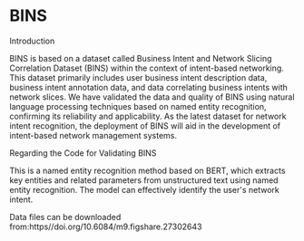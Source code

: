# BINS
Introduction

BINS is based on a dataset called Business Intent and Network Slicing Correlation Dataset (BINS) within the context of intent-based networking. This dataset primarily includes user business intent description data, business intent annotation data, and data correlating business intents with network slices. We have validated the data and quality of BINS using natural language processing techniques based on named entity recognition, confirming its reliability and applicability. As the latest dataset for network intent recognition, the deployment of BINS will aid in the development of intent-based network management systems.

Regarding the Code for Validating BINS

This is a named entity recognition method based on BERT, which extracts key entities and related parameters from unstructured text using named entity recognition. The model can effectively identify the user's network intent.

Data files can be downloaded from:https//doi.org/10.6084/m9.figshare.27302643


